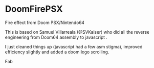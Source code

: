 # DoomFirePSX
Fire effect from Doom PSX/Nintendo64

This is based on Samuel Villarreala (@SVKaiser) who did all the reverse engineering from Doom64 assembly
to javascript .

I just cleaned things up (javascript had a few asm stigma), improved efficiency slightly and added a doom logo scrolling.

Fab
